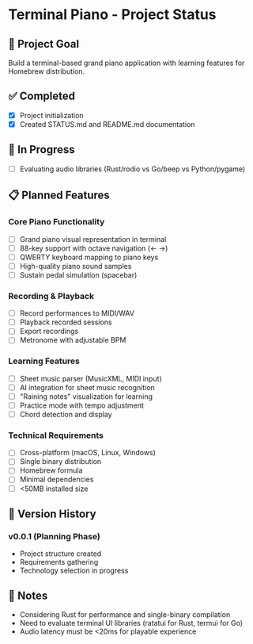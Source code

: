 # Terminal Piano - Project Status

## 🎯 Project Goal
Build a terminal-based grand piano application with learning features for Homebrew distribution.

## ✅ Completed
- [x] Project initialization
- [x] Created STATUS.md and README.md documentation

## 🚧 In Progress
- [ ] Evaluating audio libraries (Rust/rodio vs Go/beep vs Python/pygame)

## 📋 Planned Features

### Core Piano Functionality
- [ ] Grand piano visual representation in terminal
- [ ] 88-key support with octave navigation (← →)
- [ ] QWERTY keyboard mapping to piano keys
- [ ] High-quality piano sound samples
- [ ] Sustain pedal simulation (spacebar)

### Recording & Playback
- [ ] Record performances to MIDI/WAV
- [ ] Playback recorded sessions
- [ ] Export recordings
- [ ] Metronome with adjustable BPM

### Learning Features
- [ ] Sheet music parser (MusicXML, MIDI input)
- [ ] AI integration for sheet music recognition
- [ ] "Raining notes" visualization for learning
- [ ] Practice mode with tempo adjustment
- [ ] Chord detection and display

### Technical Requirements
- [ ] Cross-platform (macOS, Linux, Windows)
- [ ] Single binary distribution
- [ ] Homebrew formula
- [ ] Minimal dependencies
- [ ] <50MB installed size

## 🔄 Version History

### v0.0.1 (Planning Phase)
- Project structure created
- Requirements gathering
- Technology selection in progress

## 📝 Notes
- Considering Rust for performance and single-binary compilation
- Need to evaluate terminal UI libraries (ratatui for Rust, termui for Go)
- Audio latency must be <20ms for playable experience